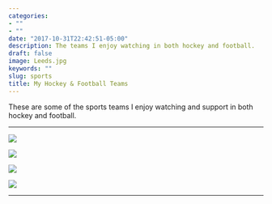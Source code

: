 ```yaml
---
categories:
- ""
- ""
date: "2017-10-31T22:42:51-05:00"
description: The teams I enjoy watching in both hockey and football. 
draft: false
image: Leeds.jpg
keywords: ""
slug: sports
title: My Hockey & Football Teams
---
```


These are some of the sports teams I enjoy watching and support in both hockey and football.

---

![](/blogs/blog4_files/fullsizeoutput_975.JPG)

![](/blogs/blog4_files/Leeds2.JPG)

![](/blogs/blog4_files/Barca.JPG)

![](/blogs/blog4_files/Dortmund.JPG)

---

